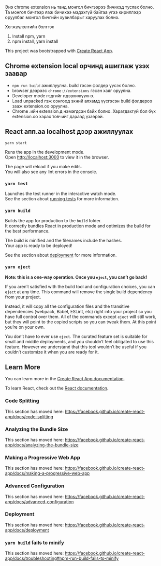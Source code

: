 Энэ chrome extension нь танд монгол бичгээрээ бичихэд туслах болно.
Та монгол бичгээр яаж бичихээ мэдэхгүй байгаа үгээ кириллээр оруулбал монгол бичгийн хувилбарыг харуулах болно.


Хөгжүүлэлтийн бэлтгэл

1) Install npm, yarn
2) npm install, yarn install

This project was bootstrapped with [Create React App](https://github.com/facebook/create-react-app).


## Chrome extension local орчинд ашиглаж үзэх заавар
- `npm run build` ажиллуулна. build гэсэн фолдер үүсэх болно.
- browser дээрээс `chrome://extensions` гэсэн хаяг оруулна.
- Developer mode гэдгийг идэвхижүүлнэ.
- Load unpacked гэж сонгоод эхний алхамд үүсгэсэн build фолдероо зааж extension.оо оруулна.
- Chrome .ийн extension.д нэмэгдсэн байх болно. Харагдахгүй бол бүх extension.оо харах товчийг дараад үзээрэй.

## React апп.аа localhost дээр ажиллуулах

`yarn start`

Runs the app in the development mode.<br />
Open [http://localhost:3000](http://localhost:3000) to view it in the browser.

The page will reload if you make edits.<br />
You will also see any lint errors in the console.

### `yarn test`

Launches the test runner in the interactive watch mode.<br />
See the section about [running tests](https://facebook.github.io/create-react-app/docs/running-tests) for more information.

### `yarn build`

Builds the app for production to the `build` folder.<br />
It correctly bundles React in production mode and optimizes the build for the best performance.

The build is minified and the filenames include the hashes.<br />
Your app is ready to be deployed!

See the section about [deployment](https://facebook.github.io/create-react-app/docs/deployment) for more information.

### `yarn eject`

**Note: this is a one-way operation. Once you `eject`, you can’t go back!**

If you aren’t satisfied with the build tool and configuration choices, you can `eject` at any time. This command will remove the single build dependency from your project.

Instead, it will copy all the configuration files and the transitive dependencies (webpack, Babel, ESLint, etc) right into your project so you have full control over them. All of the commands except `eject` will still work, but they will point to the copied scripts so you can tweak them. At this point you’re on your own.

You don’t have to ever use `eject`. The curated feature set is suitable for small and middle deployments, and you shouldn’t feel obligated to use this feature. However we understand that this tool wouldn’t be useful if you couldn’t customize it when you are ready for it.

## Learn More

You can learn more in the [Create React App documentation](https://facebook.github.io/create-react-app/docs/getting-started).

To learn React, check out the [React documentation](https://reactjs.org/).

### Code Splitting

This section has moved here: https://facebook.github.io/create-react-app/docs/code-splitting

### Analyzing the Bundle Size

This section has moved here: https://facebook.github.io/create-react-app/docs/analyzing-the-bundle-size

### Making a Progressive Web App

This section has moved here: https://facebook.github.io/create-react-app/docs/making-a-progressive-web-app

### Advanced Configuration

This section has moved here: https://facebook.github.io/create-react-app/docs/advanced-configuration

### Deployment

This section has moved here: https://facebook.github.io/create-react-app/docs/deployment

### `yarn build` fails to minify

This section has moved here: https://facebook.github.io/create-react-app/docs/troubleshooting#npm-run-build-fails-to-minify
